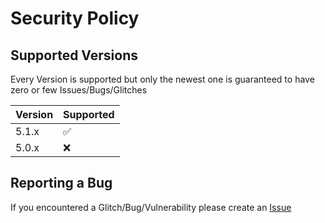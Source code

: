 # Security Policy

## Supported Versions

Every Version is supported but only the newest one is guaranteed to have zero or few Issues/Bugs/Glitches

| Version | Supported          |
| ------- | ------------------ |
| 5.1.x   | :white_check_mark: |
| 5.0.x   | :x:                |

## Reporting a Bug
If you encountered a Glitch/Bug/Vulnerability please create an [Issue](https://github.com/PIRANY1/DataSpammer/issues)
